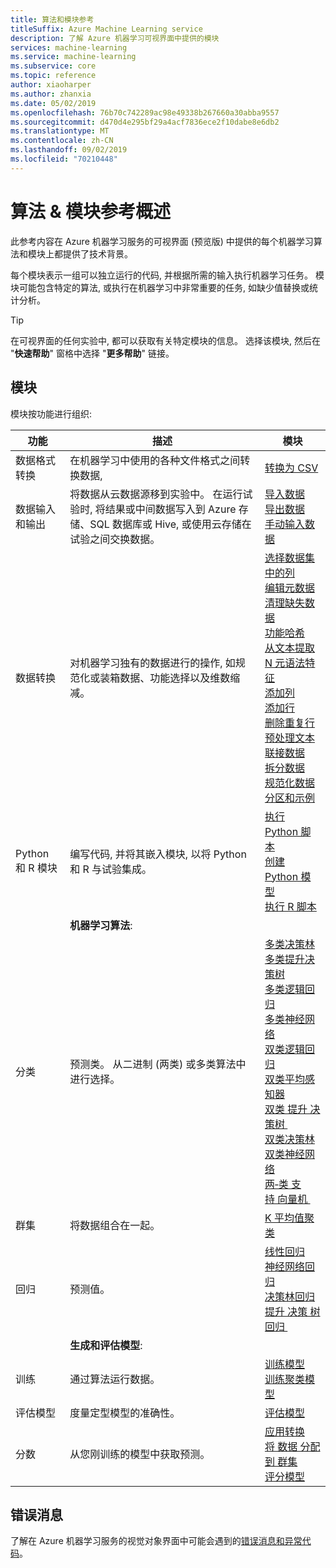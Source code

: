 ```yaml
---
title: 算法和模块参考
titleSuffix: Azure Machine Learning service
description: 了解 Azure 机器学习可视界面中提供的模块
services: machine-learning
ms.service: machine-learning
ms.subservice: core
ms.topic: reference
author: xiaoharper
ms.author: zhanxia
ms.date: 05/02/2019
ms.openlocfilehash: 76b70c742289ac98e49338b267660a30abba9557
ms.sourcegitcommit: d470d4e295bf29a4acf7836ece2f10dabe8e6db2
ms.translationtype: MT
ms.contentlocale: zh-CN
ms.lasthandoff: 09/02/2019
ms.locfileid: "70210448"
---
```

# <a name="algorithm--module-reference-overview"></a>算法 & 模块参考概述

此参考内容在 Azure 机器学习服务的可视界面 (预览版) 中提供的每个机器学习算法和模块上都提供了技术背景。

每个模块表示一组可以独立运行的代码, 并根据所需的输入执行机器学习任务。 模块可能包含特定的算法, 或执行在机器学习中非常重要的任务, 如缺少值替换或统计分析。

> [!TIP]
> 在可视界面的任何实验中, 都可以获取有关特定模块的信息。 选择该模块, 然后在 "**快速帮助**" 窗格中选择 "**更多帮助**" 链接。

## <a name="modules"></a>模块

模块按功能进行组织:

| 功能 | 描述 | 模块 |
| --- |--- | ---- |
| 数据格式转换 | 在机器学习中使用的各种文件格式之间转换数据, | [转换为 CSV](convert-to-csv.md) |
| 数据输入和输出 | 将数据从云数据源移到实验中。 在运行试验时, 将结果或中间数据写入到 Azure 存储、SQL 数据库或 Hive, 或使用云存储在试验之间交换数据。  | [导入数据](import-data.md)<br/>[导出数据](export-data.md)<br/>[手动输入数据](enter-data-manually.md) |
| 数据转换 | 对机器学习独有的数据进行的操作, 如规范化或装箱数据、功能选择以及维数缩减。| [选择数据集中的列](select-columns-in-dataset.md) <br/> [编辑元数据](edit-metadata.md) <br/> [清理缺失数据](clean-missing-data.md) <br/>  [功能哈希](feature-hashing.md) <br/>  [从文本提取 N 元语法特征](extract-n-gram-features-from-text.md) <br/> [添加列](add-columns.md) <br/> [添加行](add-rows.md) <br/> [删除重复行](remove-duplicate-rows.md) <br/> [预处理文本](preprocess-text.md) <br/> [联接数据](join-data.md) <br/> [拆分数据](split-data.md) <br/> [规范化数据](normalize-data.md) <br/> [分区和示例](partition-and-sample.md) |
| Python 和 R 模块 | 编写代码, 并将其嵌入模块, 以将 Python 和 R 与试验集成。 | [执行 Python 脚本](execute-python-script.md)   <br/> [创建 Python 模型](create-python-model.md) <br/> [执行 R 脚本](execute-r-script.md)
|  | **机器学习算法**: | |
| 分类 | 预测类。  从二进制 (两类) 或多类算法中进行选择。| [多类决策林](multiclass-decision-forest.md) <br/> [多类提升决策树](multiclass-boosted-decision-tree.md) <br/> [多类逻辑回归](multiclass-logistic-regression.md)  <br/> [多类神经网络](multiclass-neural-network.md)  <br/>  [双类逻辑回归](two-class-logistic-regression.md)  <br/>[双类平均感知器](two-class-averaged-perceptron.md) <br/> [双类&nbsp;提升&nbsp;决策树&nbsp;](two-class-boosted-decision-tree.md)  <br/> [双类决策林](two-class-decision-forest.md)  <br/> [双类神经网络](two-class-neural-network.md)  <br/> [两&#8209;类&nbsp;支持&nbsp;向量机&nbsp;](two-class-support-vector-machine.md) 
| 群集 | 将数据组合在一起。| [K 平均值聚类](k-means-clustering.md)
| 回归 | 预测值。 | [线性回归](linear-regression.md)  <br/> [神经网络回归](neural-network-regression.md)  <br/> [决策林回归](decision-forest-regression.md)  <br/> [提升&nbsp;决策&nbsp;树回归&nbsp;](boosted-decision-tree-regression.md)
|  | **生成和评估模型**: | |
| 训练   | 通过算法运行数据。 | [训练模型](train-model.md)  <br/> [训练聚类模型](train-clustering-model.md)    |
| 评估模型 | 度量定型模型的准确性。 |  [评估模型](evaluate-model.md)
| 分数 | 从您刚训练的模型中获取预测。 | [应用转换](apply-transformation.md)<br/>[将&nbsp;数据&nbsp;分配到&nbsp;群集](assign-data-to-clusters.md) <br/>[评分模型](score-model.md)

## <a name="error-messages"></a>错误消息

了解在 Azure 机器学习服务的视觉对象界面中可能会遇到的[错误消息和异常代码](machine-learning-module-error-codes.md)。
